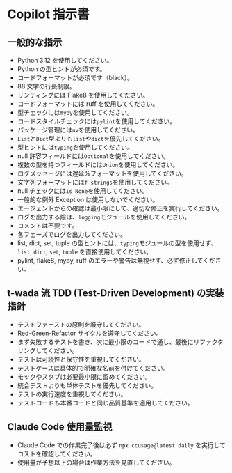 # Copilot 指示書

## 一般的な指示

-   Python 3.12 を使用してください。
-   Python の型ヒントが必須です。
-   コードフォーマットが必須です（black）。
-   88 文字の行長制限。
-   リンティングには Flake8 を使用してください。
-   コードフォーマットには ruff を使用してください。
-   型チェックには`mypy`を使用してください。
-   コードスタイルチェックには`pylint`を使用してください。
-   パッケージ管理には`uv`を使用してください。
-   `List`と`Dict`型よりも`list`や`dict`を優先してください。
-   型ヒントには`typing`を使用してください。
-   null 許容フィールドには`Optional`を使用してください。
-   複数の型を持つフィールドには`Union`を使用してください。
-   ログメッセージには遅延%フォーマットを使用してください。
-   文字列フォーマットには`f-strings`を使用してください。
-   null チェックには`is None`を使用してください。
-   一般的な例外 Exception は使用しないでください。
-   エージェントからの確認は最小限にして、適切な修正を実行してください。
-   ログを出力する際は、`logging`モジュールを使用してください。
-   コメントは不要です。
-   各フェーズでログを出力してください。
-   list, dict, set, tuple の型ヒントには、`typing`モジュールの型を使用せず、`list`, `dict`, `set`, `tuple` を直接使用してください。
-   pylint, flake8, mypy, ruff のエラーや警告は無視せず、必ず修正してください。

## t-wada 流 TDD (Test-Driven Development) の実装指針

-   テストファーストの原則を厳守してください。
-   Red-Green-Refactor サイクルを遵守してください。
-   まず失敗するテストを書き、次に最小限のコードで通し、最後にリファクタリングしてください。
-   テストは可読性と保守性を重視してください。
-   テストケースは具体的で明確な名前を付けてください。
-   モックやスタブは必要最小限に留めてください。
-   統合テストよりも単体テストを優先してください。
-   テストの実行速度を重視してください。
-   テストコードも本番コードと同じ品質基準を適用してください。

## Claude Code 使用量監視

-   Claude Code での作業完了後は必ず `npx ccusage@latest daily` を実行してコストを確認してください。
-   使用量が予想以上の場合は作業方法を見直してください。
